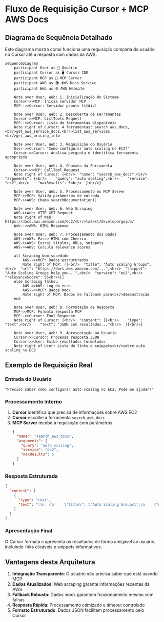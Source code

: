 # Fluxo de Requisição Cursor + MCP AWS Docs

## Diagrama de Sequência Detalhado

Este diagrama mostra como funciona uma requisição completa do usuário no Cursor até a resposta com dados da AWS.

```mermaid
sequenceDiagram
    participant User as 👤 Usuário
    participant Cursor as 🖥️ Cursor IDE
    participant MCP as 🔧 MCP Server
    participant AWS as 📚 AWS Docs Service
    participant Web as 🌐 AWS Website
    
    Note over User, Web: 1. Inicialização do Sistema
    Cursor->>MCP: Inicia servidor MCP
    MCP-->>Cursor: Servidor pronto (stdio)
    
    Note over User, Web: 2. Descoberta de Ferramentas
    Cursor->>MCP: ListTools Request
    MCP-->>Cursor: Lista de ferramentas disponíveis
    Note right of Cursor: 4 ferramentas: search_aws_docs,<br/>get_aws_service_docs,<br/>list_aws_services,<br/>get_aws_pricing_info
    
    Note over User, Web: 3. Requisição do Usuário
    User->>Cursor: "Como configurar auto scaling no EC2?"
    Cursor->>Cursor: Analisa pergunta e identifica ferramenta apropriada
    
    Note over User, Web: 4. Chamada da Ferramenta
    Cursor->>MCP: CallTool Request
    Note right of Cursor: {<br/>  "name": "search_aws_docs",<br/>  "arguments": {<br/>    "query": "auto scaling",<br/>    "service": "ec2",<br/>    "maxResults": 5<br/>  }<br/>}
    
    Note over User, Web: 5. Processamento no MCP Server
    MCP->>MCP: Valida parâmetros de entrada
    MCP->>AWS: Chama searchDocumentation()
    
    Note over User, Web: 6. Web Scraping
    AWS->>Web: HTTP GET Request
    Note right of Web: https://docs.aws.amazon.com/ec2/<br/>latest/developerguide/
    Web-->>AWS: HTML Response
    
    Note over User, Web: 7. Processamento dos Dados
    AWS->>AWS: Parse HTML com Cheerio
    AWS->>AWS: Extrai títulos, URLs, snippets
    AWS->>AWS: Calcula relevance scores
    
    alt Scraping bem-sucedido
        AWS-->>MCP: Dados estruturados
        Note right of MCP: [{<br/>  "title": "Auto Scaling Groups",<br/>  "url": "https://docs.aws.amazon.com/...",<br/>  "snippet": "Auto Scaling Groups help you...",<br/>  "service": "ec2",<br/>  "relevanceScore": 95<br/>}]
    else Scraping falhou
        AWS->>AWS: Log do erro
        AWS-->>MCP: Dados mock
        Note right of MCP: Dados de fallback para<br/>demonstração
    end
    
    Note over User, Web: 8. Formatação da Resposta
    MCP->>MCP: Formata resposta MCP
    MCP-->>Cursor: Tool Response
    Note right of Cursor: {<br/>  "content": [{<br/>    "type": "text",<br/>    "text": "JSON com resultados..."<br/>  }]<br/>}
    
    Note over User, Web: 9. Apresentação ao Usuário
    Cursor->>Cursor: Processa resposta JSON
    Cursor->>User: Exibe resultados formatados
    Note right of User: Lista de links e snippets<br/>sobre auto scaling no EC2
```

## Exemplo de Requisição Real

### Entrada do Usuário
```
"Preciso saber como configurar auto scaling no EC2. Pode me ajudar?"
```

### Processamento Interno
1. **Cursor** identifica que precisa de informações sobre AWS EC2
2. **Cursor** escolhe a ferramenta `search_aws_docs`
3. **MCP Server** recebe a requisição com parâmetros:
   ```json
   {
     "name": "search_aws_docs",
     "arguments": {
       "query": "auto scaling",
       "service": "ec2",
       "maxResults": 5
     }
   }
   ```

### Resposta Estruturada
```json
{
  "content": [
    {
      "type": "text",
      "text": "[\n  {\n    \"title\": \"Auto Scaling Groups\",\n    \"url\": \"https://docs.aws.amazon.com/ec2/latest/developerguide/auto-scaling-groups.html\",\n    \"snippet\": \"Auto Scaling Groups help you maintain application availability and allow you to scale your Amazon EC2 capacity up or down automatically according to conditions you define.\",\n    \"service\": \"ec2\",\n    \"relevanceScore\": 95\n  },\n  {\n    \"title\": \"Getting Started with Auto Scaling\",\n    \"url\": \"https://docs.aws.amazon.com/ec2/latest/developerguide/getting-started-with-auto-scaling.html\",\n    \"snippet\": \"This guide helps you get started with Auto Scaling by creating your first Auto Scaling group.\",\n    \"service\": \"ec2\",\n    \"relevanceScore\": 90\n  }\n]"
    }
  ]
}
```

### Apresentação Final
O Cursor formata e apresenta os resultados de forma amigável ao usuário, incluindo links clicáveis e snippets informativos.

## Vantagens desta Arquitetura

1. **Integração Transparente**: O usuário não precisa saber que está usando MCP
2. **Dados Atualizados**: Web scraping garante informações recentes da AWS
3. **Fallback Robusto**: Dados mock garantem funcionamento mesmo com falhas
4. **Resposta Rápida**: Processamento otimizado e timeout controlado
5. **Formato Estruturado**: Dados JSON facilitam processamento pelo Cursor
